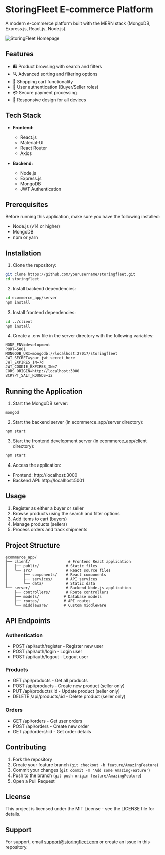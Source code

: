 # StoringFleet E-commerce Platform

A modern e-commerce platform built with the MERN stack (MongoDB, Express.js, React.js, Node.js).

![StoringFleet Homepage](/ecommerce_app/client/public/screenshot.png)

## Features

- 🛍️ Product browsing with search and filters
- 🔍 Advanced sorting and filtering options
- 🛒 Shopping cart functionality
- 👤 User authentication (Buyer/Seller roles)
- 💳 Secure payment processing
- 📱 Responsive design for all devices

## Tech Stack

- **Frontend:**
  - React.js
  - Material-UI
  - React Router
  - Axios

- **Backend:**
  - Node.js
  - Express.js
  - MongoDB
  - JWT Authentication

## Prerequisites

Before running this application, make sure you have the following installed:
- Node.js (v14 or higher)
- MongoDB
- npm or yarn

## Installation

1. Clone the repository:
```bash
git clone https://github.com/yourusername/storingfleet.git
cd storingfleet
```

2. Install backend dependencies:
```bash
cd ecommerce_app/server
npm install
```

3. Install frontend dependencies:
```bash
cd ../client
npm install
```

4. Create a .env file in the server directory with the following variables:
```env
NODE_ENV=development
PORT=5001
MONGODB_URI=mongodb://localhost:27017/storingfleet
JWT_SECRET=your_jwt_secret_here
JWT_EXPIRES_IN=7d
JWT_COOKIE_EXPIRES_IN=7
CORS_ORIGIN=http://localhost:3000
BCRYPT_SALT_ROUNDS=12
```

## Running the Application

1. Start the MongoDB server:
```bash
mongod
```

2. Start the backend server (in ecommerce_app/server directory):
```bash
npm start
```

3. Start the frontend development server (in ecommerce_app/client directory):
```bash
npm start
```

4. Access the application:
- Frontend: http://localhost:3000
- Backend API: http://localhost:5001

## Usage

1. Register as either a buyer or seller
2. Browse products using the search and filter options
3. Add items to cart (buyers)
4. Manage products (sellers)
5. Process orders and track shipments

## Project Structure

```
ecommerce_app/
├── client/                 # Frontend React application
│   ├── public/            # Static files
│   └── src/               # React source files
│       ├── components/    # React components
│       ├── services/      # API services
│       └── data/          # Static data
└── server/                # Backend Node.js application
    ├── controllers/       # Route controllers
    ├── models/           # Database models
    ├── routes/           # API routes
    └── middleware/       # Custom middleware
```

## API Endpoints

### Authentication
- POST /api/auth/register - Register new user
- POST /api/auth/login - Login user
- POST /api/auth/logout - Logout user

### Products
- GET /api/products - Get all products
- POST /api/products - Create new product (seller only)
- PUT /api/products/:id - Update product (seller only)
- DELETE /api/products/:id - Delete product (seller only)

### Orders
- GET /api/orders - Get user orders
- POST /api/orders - Create new order
- GET /api/orders/:id - Get order details

## Contributing

1. Fork the repository
2. Create your feature branch (`git checkout -b feature/AmazingFeature`)
3. Commit your changes (`git commit -m 'Add some AmazingFeature'`)
4. Push to the branch (`git push origin feature/AmazingFeature`)
5. Open a Pull Request

## License

This project is licensed under the MIT License - see the LICENSE file for details.

## Support

For support, email support@storingfleet.com or create an issue in this repository. 
